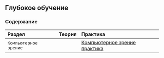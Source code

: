 ## Глубокое обучение

### Содержание

|Раздел| Теория | Практика|
|:---|:---|:---|
| `Компьютерное зрение` | | [Компьютерное зрение практика](https://github.com/NazarovMichail/Lectures-notes-MIPT/tree/master/DL/CV)|


